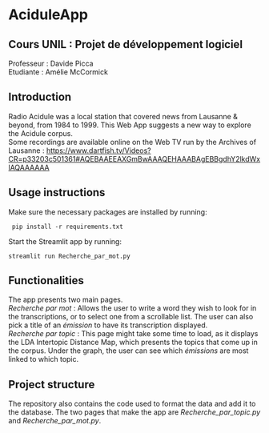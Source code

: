 # AciduleApp
## Cours UNIL : Projet de développement logiciel
Professeur : Davide Picca \
Etudiante : Amélie McCormick

## Introduction
Radio Acidule was a local station that covered news from Lausanne & beyond, from 1984 to 1999. This Web App suggests a new way to explore the Acidule corpus.  
Some recordings are available online on the Web TV run by the Archives of Lausanne : https://www.dartfish.tv/Videos?CR=p33203c501361#AQEBAAEEAXGmBwAAAQEHAAABAgEBBgdhY2lkdWxlAQAAAAAA 
## Usage instructions
Make sure the necessary packages are installed by running:
```
 pip install -r requirements.txt
```

Start the Streamlit app by running:
```
streamlit run Recherche_par_mot.py
```
## Functionalities
The app presents two main pages. \
*Recherche par mot* : Allows the user to write a word they wish to look for in the transcriptions, or to select one from a scrollable list. 
The user can also pick a title of an *émission* to have its transcription displayed. \
*Recherche par topic* : This page might take some time to load, as it displays the LDA Intertopic Distance Map, which presents the topics that come up in the corpus. 
Under the graph, the user can see which *émissions* are most linked to which topic. 

## Project structure
The repository also contains the code used to format the data and add it to the database. The two pages that make the app are *Recherche_par_topic.py* and *Recherche_par_mot.py*.

